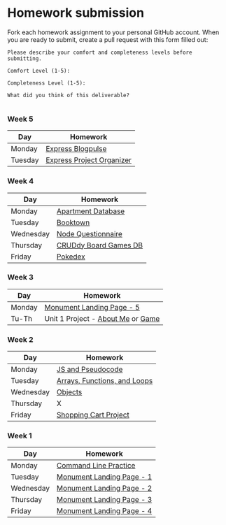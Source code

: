 # Homework submission

Fork each homework assignment to your personal GitHub account.
When you are ready to submit, create a pull request with this form filled out:

```
Please describe your comfort and completeness levels before submitting.

Comfort Level (1-5):

Completeness Level (1-5):

What did you think of this deliverable?


```

### Week 5

| Day       | Homework                                                                                       |
| ------    | --------                                                                                       |
| Monday    | [Express Blogpulse](https://github.com/WDI-SEA/express-blogpulse)                        |
| Tuesday   | [Express Project Organizer](https://github.com/WDI-SEA/express-project-organizer)                        |

### Week 4

| Day       | Homework                                                                                       |
| ------    | --------                                                                                       |
| Monday    | [Apartment Database](https://github.com/WDI-SEA/apartment-database)                        |
| Tuesday   | [Booktown](https://github.com/WDI-SEA/booktown)                        |
| Wednesday | [Node Questionnaire](https://github.com/WDI-SEA/Node-Questionnaire)                       |
| Thursday  | [CRUDdy Board Games DB](https://github.com/WDI-SEA/cruddy-board-games-db)                      |
| Friday    | [Pokedex](https://github.com/WDI-SEA/express-pokedex)                       |

### Week 3

| Day       | Homework                                                                                       |
| ------    | --------                                                                                       |
| Monday    | [Monument Landing Page - 5](https://github.com/WDI-SEA/monument-landing-page/tree/master/pt-5)                      |
| Tu-Th     | Unit 1 Project - [About Me](https://github.com/WDI-SEA/u1-project-about-me) or [Game](https://github.com/WDI-SEA/u1-project-game) |

### Week 2

| Day       | Homework                                                                                       |
| ------    | --------                                                                                       |
| Monday    | [JS and Pseudocode](https://github.com/WDI-SEA/js-and-pseudocode)                      |
| Tuesday   | [Arrays, Functions, and Loops](https://github.com/WDI-SEA/arrays-functions-loops) |
| Wednesday | [Objects](https://github.com/WDI-SEA/objects) |
| Thursday  | X |
| Friday    | [Shopping Cart Project](https://github.com/WDI-SEA/shopping-cart-project) |

### Week 1

| Day       | Homework                                                                                       |
| ------    | --------                                                                                       |
| Monday    | [Command Line Practice](https://github.com/WDI-SEA/command-line-practice)                      |
| Tuesday   | [Monument Landing Page - 1](https://github.com/WDI-SEA/monument-landing-page/tree/master/pt-1) |
| Wednesday | [Monument Landing Page - 2](https://github.com/WDI-SEA/monument-landing-page/tree/master/pt-2) |
| Thursday  | [Monument Landing Page - 3](https://github.com/WDI-SEA/monument-landing-page/tree/master/pt-3) |
| Friday    | [Monument Landing Page - 4](https://github.com/WDI-SEA/monument-landing-page/tree/master/pt-4) |

